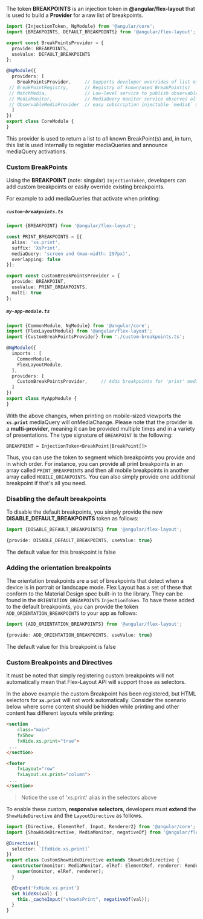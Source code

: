 The token **BREAKPOINTS** is an injection token in **@angular/flex-layout** that is used to build a **Provider** for a 
raw list of breakpoints.

```typescript
import {InjectionToken, NgModule} from '@angular/core';
import {BREAKPOINTS, DEFAULT_BREAKPOINTS} from '@angular/flex-layout';

export const BreakPointsProvider = { 
  provide: BREAKPOINTS,
  useValue: DEFAULT_BREAKPOINTS
};

@NgModule({
  providers: [
    BreakPointsProvider,     // Supports developer overrides of list of known breakpoints
 // BreakPointRegistry,      // Registry of known/used BreakPoint(s)
 // MatchMedia,              // Low-level service to publish observables w/ window.matchMedia()
 // MediaMonitor,            // MediaQuery monitor service observes all known breakpoints
 // ObservableMediaProvider  // easy subscription injectable `media$` matchMedia observable
  ]
})
export class CoreModule {
}
```

This provider is used to return a list to *all* known BreakPoint(s) and, in turn, this list is used internally to 
register mediaQueries and announce mediaQuery activations.


### Custom BreakPoints

Using the **BREAKPOINT** (note: singular) `InjectionToken`, developers can add custom breakpoints or easily override 
existing breakpoints. 

For example to add mediaQueries that activate when printing:

##### `custom-breakpoints.ts`

```typescript
import {BREAKPOINT} from '@angular/flex-layout';

const PRINT_BREAKPOINTS = [{
  alias: 'xs.print',
  suffix: 'XsPrint',
  mediaQuery: 'screen and (max-width: 297px)',
  overlapping: false
}];

export const CustomBreakPointsProvider = { 
  provide: BREAKPOINT,
  useValue: PRINT_BREAKPOINTS,
  multi: true
};
```

##### `my-app-module.ts`

```typescript
import {CommonModule, NgModule} from '@angular/core';
import {FlexLayoutModule} from '@angular/flex-layout';
import {CustomBreakPointsProvider} from './custom-breakpoints.ts';

@NgModule({
  imports : [
    CommonModule,
    FlexLayoutModule,
  ],
  providers: [
    CustomBreakPointsProvider,     // Adds breakpoints for 'print' mediaQueries
  ]
})
export class MyAppModule {
}
```

With the above changes, when printing on mobile-sized viewports the **`xs.print`** mediaQuery will onMediaChange. Please note
that the provider is a **multi-provider**, meaning it can be provided multiple times and in a variety of
presentations. The type signature of `BREAKPOINT` is the following:

`BREAKPOINT = InjectionToken<BreakPoint|BreakPoint[]>`

Thus, you can use the token to segment which breakpoints you provide and in which order. For instance,
you can provide all print breakpoints in an array called `PRINT_BREAKPOINTS` and then all mobile breakpoints
in another array called `MOBILE_BREAKPOINTS`. You can also simply provide one additional breakpoint if that's
all you need.

### Disabling the default breakpoints

To disable the default breakpoints, you simply provide the new **DISABLE_DEFAULT_BREAKPOINTS** token as follows:

```typescript
import {DISABLE_DEFAULT_BREAKPOINTS} from '@angular/flex-layout';

{provide: DISABLE_DEFAULT_BREAKPOINTS, useValue: true}
```

The default value for this breakpoint is false

### Adding the orientation breakpoints

The orientation breakpoints are a set of breakpoints that detect when a device is in portrait or landscape mode. Flex
Layout has a set of these that conform to the Material Design spec built-in to the library. They can be found in the 
`ORIENTATION_BREAKPOINTS` `InjectionToken`. To have these added to the default breakpoints, you can provide the token
`ADD_ORIENTATION_BREAKPOINTS` to your app as follows:

```typescript
import {ADD_ORIENTATION_BREAKPOINTS} from '@angular/flex-layout';

{provide: ADD_ORIENTATION_BREAKPOINTS, useValue: true}
```

The default value for this breakpoint is false

### Custom Breakpoints and Directives

It must be noted that simply registering custom breakpoints will not automatically mean that Flex-Layout API will 
support those as selectors. 

In the above example the custom Breakpoint has been registered, but HTML selectors for **`xs.print`** will not work 
automatically.  Consider the scenario below where some content should be hidden while printing and other content has 
different layouts while printing:

```html
<section 
    class="main" 
    fxShow 
    fxHide.xs.print="true"> 
 ... 
</section>

<footer 
    fxLayout="row" 
    fxLayout.xs.print="column"> 
 ... 
</section>
```

> Notice the use of 'xs.print' alias in the selectors above

To enable these custom, **responsive selectors**, developers must **extend** the `ShowHideDirective` and the 
`LayoutDirective` as follows.

```typescript
import {Directive, ElementRef, Input, Renderer2} from '@angular/core';
import {ShowHideDirective, MediaMonitor, negativeOf} from '@angular/flex-layout';

@Directive({
  selector: `[fxHide.xs.print]`
})
export class CustomShowHideDirective extends ShowHideDirective {
  constructor(monitor: MediaMonitor, elRef: ElementRef, renderer: Renderer2) {
    super(monitor, elRef, renderer);
  }

  @Input('fxHide.xs.print')
  set hideXs(val) {
    this._cacheInput("showXsPrint", negativeOf(val));
  }
}
```
